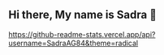 ## Hi there, My name is Sadra 👋

<!--
**SadraAG84/SadraAG84** is a ✨ _special_ ✨ repository because its `README.md` (this file) appears on your GitHub profile.

Here are some ideas to get you started:

- 🔭 I’m currently working on ...
- 🌱 I’m currently learning ...
- 👯 I’m looking to collaborate on ...
- 🤔 I’m looking for help with ...
- 💬 Ask me about ...
- 📫 How to reach me: alizadeh.sadra.gh@gmail.com
- 😄 Pronouns: ...
- ⚡ Fun fact: ...
-->


https://github-readme-stats.vercel.app/api?username=SadraAG84&theme=radical

